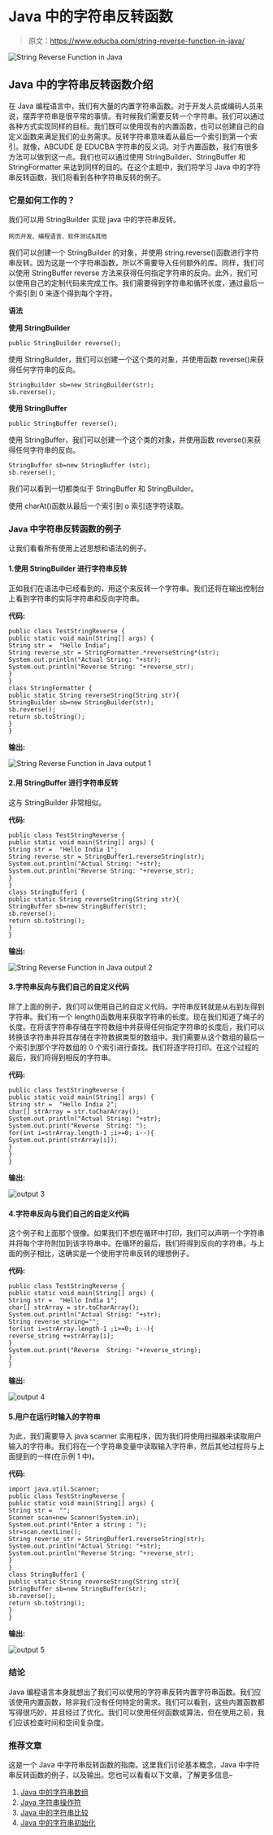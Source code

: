 # Java 中的字符串反转函数

> 原文：<https://www.educba.com/string-reverse-function-in-java/>

![String Reverse Function in Java](img/a03821e1932349a278b3557c8cc680b2.png)



## Java 中的字符串反转函数介绍

在 Java 编程语言中，我们有大量的内置字符串函数。对于开发人员或编码人员来说，摆弄字符串是很平常的事情。有时候我们需要反转一个字符串。我们可以通过各种方式实现同样的目标。我们既可以使用现有的内置函数，也可以创建自己的自定义函数来满足我们的业务需求。反转字符串意味着从最后一个索引到第一个索引。就像，ABCUDE 是 EDUCBA 字符串的反义词。对于内置函数，我们有很多方法可以做到这一点。我们也可以通过使用 StringBuilder、StringBuffer 和 StringFormatter 来达到同样的目的。在这个主题中，我们将学习 Java 中的字符串反转函数，我们将看到各种字符串反转的例子。

### 它是如何工作的？

我们可以用 StringBuilder 实现 java 中的字符串反转。

<small>网页开发、编程语言、软件测试&其他</small>

我们可以创建一个 StringBuilder 的对象，并使用 string.reverse()函数进行字符串反转。因为这是一个字符串函数，所以不需要导入任何额外的库。同样，我们可以使用 StringBuffer reverse 方法来获得任何指定字符串的反向。此外，我们可以使用自己的定制代码来完成工作。我们需要得到字符串和循环长度，通过最后一个索引到 0 来逐个得到每个字符。

**语法**

**使用 StringBuilder**

```
public StringBuilder reverse();
```

使用 StringBuilder，我们可以创建一个这个类的对象，并使用函数 reverse()来获得任何字符串的反向。

```
StringBuilder sb=new StringBuilder(str);
sb.reverse();
```

**使用 StringBuffer**

```
public StringBuffer reverse();
```

使用 StringBuffer，我们可以创建一个这个类的对象，并使用函数 reverse()来获得任何字符串的反向。

```
StringBuffer sb=new StringBuffer (str);
sb.reverse();
```

我们可以看到一切都类似于 StringBuffer 和 StringBuilder。

使用 charAt()函数从最后一个索引到 o 索引逐字符读取。

### Java 中字符串反转函数的例子

让我们看看所有使用上述思想和语法的例子。

#### 1.使用 StringBuilder 进行字符串反转

正如我们在语法中已经看到的，用这个来反转一个字符串。我们还将在输出控制台上看到字符串的实际字符串和反向字符串。

**代码:**

```
public class TestStringReverse {
public static void main(String[] args) {
String str =  "Hello India";
String reverse_str = StringFormatter.*reverseString*(str);
System.out.println("Actual String: "+str);
System.out.println("Reverse String: "+reverse_str);
}
}
class StringFormatter {
public static String reverseString(String str){
StringBuilder sb=new StringBuilder(str);
sb.reverse();
return sb.toString();
}
}
```

**输出:**

![String Reverse Function in Java output 1](img/99868fec3c7cad31f4d90ded283b3ac6.png)



#### 2.用 StringBuffer 进行字符串反转

这与 StringBuilder 非常相似。

**代码:**

```
public class TestStringReverse {
public static void main(String[] args) {
String str =  "Hello India 1";
String reverse_str = StringBuffer1.reverseString(str);
System.out.println("Actual String: "+str);
System.out.println("Reverse String: "+reverse_str);
}
}
class StringBuffer1 {
public static String reverseString(String str){
StringBuffer sb=new StringBuffer(str);
sb.reverse();
return sb.toString();
}
}
```

**输出:**

![String Reverse Function in Java output 2](img/12b43753a95ffcb1f220f0bc7283c679.png)



#### 3.字符串反向与我们自己的自定义代码

除了上面的例子，我们可以使用自己的自定义代码。字符串反转就是从右到左得到字符串。我们有一个 length()函数用来获取字符串的长度。现在我们知道了绳子的长度。在将该字符串存储在字符数组中并获得任何指定字符串的长度后，我们可以转换该字符串并将其存储在字符数据类型的数组中。我们需要从这个数组的最后一个索引到那个字符数组的 0 个索引进行查找。我们将逐字符打印。在这个过程的最后，我们将得到相反的字符串。

**代码:**

```
public class TestStringReverse {
public static void main(String[] args) {
String str =  "Hello India 2";
char[] strArray = str.toCharArray();
System.out.println("Actual String: "+str);
System.out.print("Reverse  String: ");
for(int i=strArray.length-1 ;i>=0; i--){
System.out.print(strArray[i]);
}
}
}
```

**输出:**

![output 3](img/83db8572f5225fc13d14090ce315ed0f.png)



#### 4.字符串反向与我们自己的自定义代码

这个例子和上面那个很像。如果我们不想在循环中打印，我们可以声明一个字符串并将每个字符附加到该字符串中。在循环的最后，我们将得到反向的字符串。与上面的例子相比，这确实是一个使用字符串反转的理想例子。

**代码:**

```
public class TestStringReverse {
public static void main(String[] args) {
String str =  "Hello India 1";
char[] strArray = str.toCharArray();
System.out.println("Actual String: "+str);
String reverse_string="";
for(int i=strArray.length-1 ;i>=0; i--){
reverse_string +=strArray[i];
}
System.out.print("Reverse  String: "+reverse_string);
}
}
```

**输出:**

![output 4](img/3c2016a9a82392f17dacb411225ec476.png)



#### 5.用户在运行时输入的字符串

为此，我们需要导入 java scanner 实用程序，因为我们将使用扫描器来读取用户输入的字符串。我们将在一个字符串变量中读取输入字符串，然后其他过程将与上面提到的一样(在示例 1 中)。

**代码:**

```
import java.util.Scanner;
public class TestStringReverse {
public static void main(String[] args) {
String str =  "";
Scanner scan=new Scanner(System.in);
System.out.print("Enter a string : ");
str=scan.nextLine();
String reverse_str = StringBuffer1.reverseString(str);
System.out.println("Actual String: "+str);
System.out.println("Reverse String: "+reverse_str);
}
}
class StringBuffer1 {
public static String reverseString(String str){
StringBuffer sb=new StringBuffer(str);
sb.reverse();
return sb.toString();
}
}
```

**输出:**

![output 5](img/afa1a399e19abd71fbc52a801e37a190.png)



### 结论

Java 编程语言本身就想出了我们可以使用的字符串反转内置字符串函数。我们应该使用内置函数，除非我们没有任何特定的需求。我们可以看到，这些内置函数都写得很巧妙，并且经过了优化。我们可以使用任何函数或算法，但在使用之前，我们应该检查时间和空间复杂度。

### 推荐文章

这是一个 Java 中字符串反转函数的指南。这里我们讨论基本概念，Java 中字符串反转函数的例子，以及输出。您也可以看看以下文章，了解更多信息–

1.  [Java 中的字符串数组](https://www.educba.com/string-array-in-java/)
2.  [Java 字符串操作符](https://www.educba.com/java-string-operators/)
3.  [Java 中的字符串比较](https://www.educba.com/string-comparison-in-java/)
4.  [Java 中的字符串初始化](https://www.educba.com/string-initialization-in-java/)





